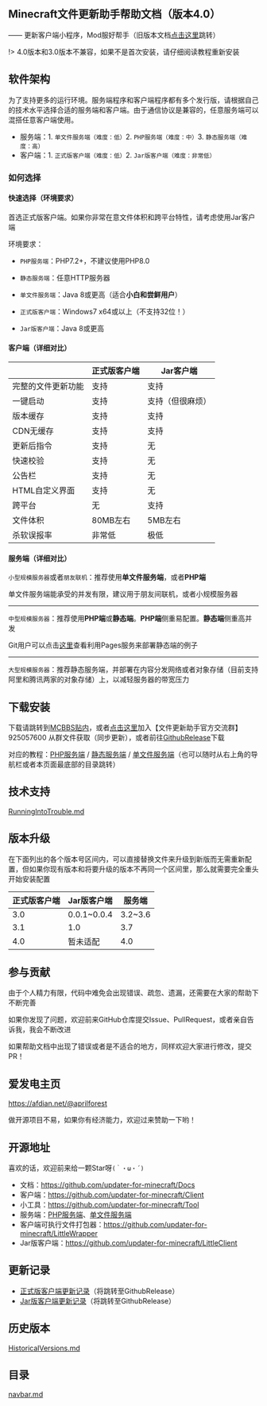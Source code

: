 ## Minecraft文件更新助手帮助文档（版本4.0）

—— 更新客户端小程序，Mod服好帮手（旧版本文档[点击这里](#历史版本)跳转）

!> 4.0版本和3.0版本不兼容，如果不是首次安装，请仔细阅读教程重新安装

## 软件架构



为了支持更多的运行环境。服务端程序和客户端程序都有多个发行版，请根据自己的技术水平选择合适的服务端和客户端。由于通信协议是兼容的，任意服务端可以混搭任意客户端使用。

+ 服务端：1. `单文件服务端（难度：低）`2. `PHP服务端（难度：中）`3. `静态服务端（难度：高）`
+ 客户端：1. `正式版客户端（难度：低）`2. `Jar版客户端（难度：非常低）`


### 如何选择

<!-- tabs:start -->

#### **快速选择（环境要求）**

首选正式版客户端。如果你非常在意文件体积和跨平台特性，请考虑使用Jar客户端

环境要求：

+ `PHP服务端`：PHP7.2+，不建议使用PHP8.0
+ `静态服务端`：任意HTTP服务器
+ `单文件服务端`：Java 8或更高（适合**小白和尝鲜用户**）

+ `正式版客户端`：Windows7 x64或以上（不支持32位！）
+ `Jar版客户端`：Java 8或更高

#### **客户端（详细对比）**

|                    | 正式版客户端 | Jar客户端        |
| ------------------ | ------------ | ---------------- |
| 完整的文件更新功能 | 支持         | 支持             |
| 一键启动           | 支持         | 支持（但很麻烦） |
| 版本缓存           | 支持         | 支持             |
| CDN无缓存          | 支持         | 支持             |
| 更新后指令         | 支持         | 无               |
| 快速校验           | 支持         | 无               |
| 公告栏             | 支持         | 无               |
| HTML自定义界面     | 支持         | 无               |
| 跨平台             | 无           | 支持             |
| 文件体积           | 80MB左右     | 5MB左右          |
| 杀软误报率         | 非常低       | 极低             |

#### **服务端（详细对比）**

`小型规模服务器`或者`朋友联机`：推荐使用**单文件服务端**，或者**PHP端**

单文件服务端能承受的并发有限，建议用于朋友间联机，或者小规模服务器

---

`中型规模服务器`：推荐使用**PHP端**或**静态端**。**PHP端**侧重易配置。**静态端**侧重高并发

Git用户可以点击[这里](https://github.com/updater-for-minecraft/StaticServerForPages)查看利用Pages服务来部署静态端的例子

---

`大型规模服务器`：推荐静态服务端，并部署在内容分发网络或者对象存储（目前支持阿里和腾讯两家的对象存储）上，以减轻服务器的带宽压力

<!-- tabs:end -->

## 下载安装

下载请跳转到[MCBBS贴内](https://www.mcbbs.net/thread-711833-1-1.html)，或者[点击这里](https://jq.qq.com/?_wv=1027&k=PqAEtn39)加入【文件更新助手官方交流群】 925057600 从群文件获取（同步更新），或者前往[GithubRelease](#开源地址)下载

对应的教程：[PHP服务端](PHPServerInstallation.md) / [静态服务端](StaticServerInstallation.md) / [单文件服务端](LittleServerInstallation.md)（也可以随时从右上角的导航栏或者本页面最底部的目录跳转）

## 技术支持

[RunningIntoTrouble.md](RunningIntoTrouble.md ':include')

## 版本升级

在下面列出的各个版本号区间内，可以直接替换文件来升级到新版而无需重新配置，但如果你现有版本和将要升级的版本不再同一个区间里，那么就需要完全重头开始安装配置

| 正式版客户端 | Jar版客户端  | 服务端   |
| ------------ | ------------ | -------- |
| 3.0          | 0.0.1\~0.0.4 | 3.2\~3.6 |
| 3.1          | 1.0          | 3.7      |
| 4.0          | 暂未适配     | 4.0      |

## 参与贡献

由于个人精力有限，代码中难免会出现错误、疏忽、遗漏，还需要在大家的帮助下不断完善

如果你发现了问题，欢迎前来GitHub仓库提交Issue、PullRequest，或者亲自告诉我，我会不断改进

如果帮助文档中出现了错误或者是不适合的地方，同样欢迎大家进行修改，提交PR！

## 爱发电主页

https://afdian.net/@aprilforest

做开源项目不易，如果你有经济能力，欢迎过来赞助一下哟！

## 开源地址

喜欢的话，欢迎前来给一颗Star呀`(｀・ω・´)`

+ 文档：https://github.com/updater-for-minecraft/Docs
+ 客户端：https://github.com/updater-for-minecraft/Client
+ 小工具：https://github.com/updater-for-minecraft/Tool
+ 服务端：[PHP服务端](https://github.com/updater-for-minecraft/PhpServer)、[单文件服务端](https://github.com/updater-for-minecraft/LittleServer)
+ 客户端可执行文件打包器：https://github.com/updater-for-minecraft/LittleWrapper
+ Jar版客户端：https://github.com/updater-for-minecraft/LittleClient

## 更新记录

  - [正式版客户端更新记录](https://github.com/updater-for-minecraft/Client/releases)（将跳转至GithubRelease）
  - [Jar版客户端更新记录](https://github.com/updater-for-minecraft/LittleClient/releases)（将跳转至GithubRelease）

## 历史版本

[HistoricalVersions.md](HistoricalVersions.md ':include')

## 目录

[navbar.md](navbar.md ':include')
